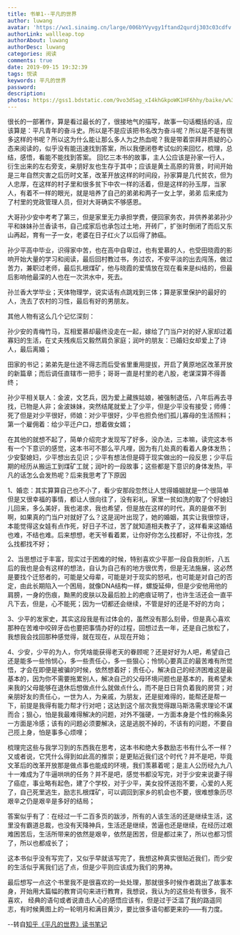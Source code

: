```yaml
---
title: 书单1--平凡的世界
author: luwang
avatar: 'https://wx1.sinaimg.cn/large/006bYVyvgy1ftand2qurdj303c03cdfv.jpg'
authorLink: wallleap.top
authorAbout: luwang
authorDesc: luwang
categories: 阅读
comments: true
date: 2019-09-15 19:32:39
tags: 悦读
keywords: 平凡的世界
password: 
description: 
photos: https://gss1.bdstatic.com/9vo3dSag_xI4khGkpoWK1HF6hhy/baike/w%3D268%3Bg%3D0/sign=46b93e4b7d1ed21b79c929e39555baf9/14ce36d3d539b600fbdea00ee950352ac65cb773.jpg
---
```




很长的一部著作，算是看过最长的了，很接地气的描写，故事一句话概括的话，应该算是：平凡青年的奋斗史。所以是不是应该把书名改为奋斗呢？所以是不是有很多这样的书呢？所以这为什么能让那么多人为之热血呢？我是带着崇拜并质疑的心态来阅读的，似乎没有能迅速找到答案，所以我便闭卷考试似的来回忆，梳理，总结，感悟，看能不能找到答案。
回忆三本书的故事，主人公应该是孙家一行人，衍生出来的左右旁支，亲朋好友也生存于其中；应该是黄土高原的背景，时间开始是三年自然灾害之后历时文革，改革开放这样的时间段，孙家算是几代贫农，但为人忠厚，在这样的村子里和很多贫下中农一样的活着，但是这样的孙玉厚，当家人，有着不一样的眼光，就是培养了自己的弟弟和两子一女上学，弟弟 后来成为了村里的党政管理人员，但对大哥确实不够感恩。

大哥孙少安中考考了第三，但是家里无力承担学费，便回家务农，并供养弟弟孙少平和妹妹孙兰香读书，自己成家后也承包过土地，开砖厂，扩张时倒闭了而后又东山再起，育有一子一女，老婆在日子红火了以后得了肺癌。

孙少平高中毕业，识得家中苦，也在高中自卑过，也有爱慕的人，也受田晓霞的影响开始大量的学习和阅读，最后回村教过书，务过农，不安平淡的出去闯荡，做过苦力，兼职过老师，最后扎根煤矿，他与晓霞的爱情放在现在看来是纠结的，但最后影响他最深的人也在一次洪水中，死去。

孙兰香大学毕业；天体物理学，说实话有点跳戏到三体；算是家里保护的最好的人，洗去了农村的习性，最后有好的男朋友。

其他人物有这么几个记忆深刻：

孙少安的青梅竹马，互相爱慕却最终没走在一起，嫁给了门当户对的好人家却过着寡妇的生活，在丈夫残疾后又毅然肩负家庭；润叶的朋友：已婚妇女却爱上了诗人，最后离婚；

田家的书记；弟弟先是仕途不得志而后受省里重用提拔，开启了黄原地区改革开放的新篇章；而后调任直辖市一把手；哥哥一直是村里的老八股，老谋深算不得善终；

孙少平相关联人：金波，文艺兵，因为爱上藏族姑娘，被强制退伍，八年后再去寻找，已物是人非；金波妹妹，突然结尾就爱上了少平，但是少平没有接受；师傅：死了但是对少平很好，师娘：对少平很好，少平也担负他们孤儿寡母的生活照料；第一个雇佣着：给少平迁户口，想着做女婿；

在其他的就想不起了，简单介绍完才发现写了好多，没办法，三本嘛，读完这本书有一个下意识的感觉，这本书可不那么平凡哩，因为有几处真的看着人身体发热；少安娶媳妇，少平想出去见识；少平有想法但是碍于现实做出的一段反思；少平后期的经历从搬运工到煤矿工就；润叶的一段故事；这些都是下意识的身体发热，平凡的话怎么会发热呢？后来我思考了下原因

1、婚恋：其实算算自己也不小了，看少安那段忽然让人觉得婚姻就是一个很简单但是又很幸福的事情，都让人很向往了，没有彩礼，家里一贫如洗的取了个好媳妇儿回来，多么美好，我也渴求，我也希望，但是放在这样的时代，真的是做不到啊，如果真的门当户对就好了么？这是润叶出现了，她的婚姻，其实让我很惊讶，本能觉得这女娃有点作死，好日子不过，苦了就知道相夫教子了，这样看来这婚结也难，不结也难。后来想想，老天爷看着累，让你好你怎么找都好，不让你找，怎么找都找不好；

2、当思想过于丰富，现实过于困难的时候，特别喜欢少平那一段自我剖析，八五后的我也是会有这样的想法，自认为自己有的地方很优秀，但是无法施展，这必然是要找个迁怒者的，可能是父母辈，可能是对于现实的怒吼，也可能是对自己的否定，由此长期陷入一个困局，就像DNA结构一样，螺旋延伸，但是少安他用他的肩膀，一身的伤痕，黝黑的皮肤以及最后脸上的疤痕证明了，也许生活还会一直平凡下去，但是，心不能死；因为一切都还会继续，不管是好的还是不好的方向；

3、少平的发家史，其实这段我是有过体会的，虽然没有那么刻骨，但是真心喜欢那种在苦难中咬碎牙齿也要把事情办好的过程，回想过去一年，还是自己放松了，我想我会找回那种感觉得，就在现在，从现在开始；

4、少安，少平的为人，你凭啥能获得老天的眷顾呢？还是好好为人吧，希望自己还是能多一些怜悯心，多一些责任心，多一些狠心；怜悯心要真正的最苦难有所觉悟，才会在即便是被骗的时候，依然想着好；责任心，解决自己的经济困难这是最基本的，因为你不需要拖累别人，解决自己的父母环境问题也是基本的，我希望未来我的父母能够在退休后想做点什么就做点什么，而不是日日背负着我的房贷；对亲朋好友的责任心，一世为人，为亲戚，为朋友，还是挺难得的，能帮还是帮一下，前提是我得有能力帮才行对吧；这达到这个层次我觉得跟马斯洛需求理论不谋而合；狠心，怕是我最难得解决的问题，对外不强硬，一方面本身是个性的棉条另一方面是冷感；该有的问题必须要解决，这是逃脱不掉的，不该有的问题，不要自己揽上身，怕是事多心烦哩；

梳理完这些与我学习到的东西我在思考，这本书和绝大多数励志书有什么不一样？又或者说，它凭什么得到如此高的推崇；是更贴近我们这个时代？并不是吧，毕竟文革后的改革开放那是做点事也能成的环境，我们羡慕着呢；是主人公历经九九八十一难成为了牛逼哄哄的任务？并不是吧，感觉书都没写完，对于少安来说妻子得了癌症，事业略有起色，建了个学校，对于少平，美女投怀送抱不要，心爱的人死了，自己死里逃生，励志扎根煤矿，可以调回到家乡的机会也不要，很难想象历尽艰辛之仍是艰辛是多好的结局；

答案似乎有了：在经过一千二百多页的跋涉，所有的人该生活的还是继续生活，这里没有霸道总裁，也没有天降神兵，生活还是继续，苦逼也还是继续，在经历过艰难困苦后，生活所带来的依然是艰辛，依然是困苦，但是都过来了，所以也都习惯了，所以也都成长了；

这本书似乎没有写完了，又似乎早就该写完了，我想这种真实很贴近我们，而少安的生活似乎离我们远了点，但是少平则应该成为我们的男神。

最后想写一点这个书里我不是很喜欢的一处处理，那就很多时候作者跳出了故事本身，开始用大篇幅的教育词句来进行教育，我想说，我认为的这些处有很多，我不喜欢， 经典的语句或者说直击人心的感悟应该有，但是过于泛滥了我的路遥同志，有时候黄图上的一轮明月和满目黄沙，要比很多语句都更来的——有力度。


--转自[知乎《平凡的世界》读书笔记](https://zhuanlan.zhihu.com/p/25104387)
